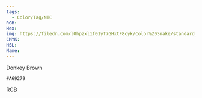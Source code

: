 ```yaml
---
tags:
  - Color/Tag/NTC
RGB:
Hex:
img: https://filedn.com/l0hpzxl1f01yT7GHxtF8cyk/Color%20Snake/standard_csv_to_svg/%23/A69279.svg
CMYK:
HSL:
Name:
---
```

Donkey Brown
```palette
#A69279
```
RGB
